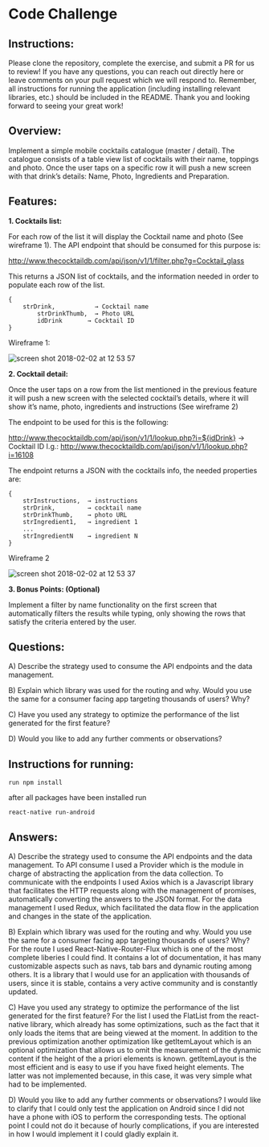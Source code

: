 # Code Challenge

## Instructions:

Please clone the repository, complete the exercise, and submit a PR for us to review! If you have any questions, you can reach out directly here or leave comments on your pull request which we will respond to. Remember, all instructions for running the application (including installing relevant libraries, etc.) should be included in the README. Thank you and looking forward to seeing your great work!

## Overview:

Implement a simple mobile cocktails catalogue (master / detail). The catalogue consists of a table view list of cocktails with their name, toppings and photo. Once the user taps on a specific row it will push a new screen with that drink’s details: Name, Photo, Ingredients and Preparation.

## Features:

**1. Cocktails list:**

For each row of the list it will display the Cocktail name and photo (See wireframe 1).
The API endpoint that should be consumed for this purpose is: 

http://www.thecocktaildb.com/api/json/v1/1/filter.php?g=Cocktail_glass

This returns a JSON list of cocktails, and the information needed in order to populate each row of the list.

```
{
 	strDrink,           → Cocktail name
     	strDrinkThumb,  → Photo URL
      	idDrink       → Cocktail ID
}
```

Wireframe 1:

![screen shot 2018-02-02 at 12 53 57](https://user-images.githubusercontent.com/263229/35742087-40b1ce26-0818-11e8-91d7-5c2ea0d4a6aa.png)




**2. Cocktail detail:**

Once the user taps on a row from the list mentioned in the previous feature it will push a new screen with the selected cocktail’s details, where it will show it’s name, photo, ingredients and instructions (See wireframe 2)

The endpoint to be used for this is the following:
 
http://www.thecocktaildb.com/api/json/v1/1/lookup.php?i=${idDrink} → Cocktail ID
I.g.: http://www.thecocktaildb.com/api/json/v1/1/lookup.php?i=16108

The endpoint returns a JSON with the cocktails info, the needed properties are:
```
{
	strInstructions,  → instructions
	strDrink,         → cocktail name
	strDrinkThumb,    → photo URL
	strIngredient1,   → ingredient 1
	...
	strIngredientN    → ingredient N
}
```

Wireframe 2

![screen shot 2018-02-02 at 12 53 37](https://user-images.githubusercontent.com/263229/35742155-63205b1c-0818-11e8-8b4b-608a46eaa718.png)
	
  
  
  
**3. Bonus Points: (Optional)**

Implement a filter by name functionality on the first screen that automatically filters the results while typing, only showing the rows that satisfy the criteria entered by the user.

## Questions:

A) Describe the strategy used to consume the API endpoints and the data management.

B) Explain which library was used for the routing and why. Would you use the same for a consumer facing app targeting thousands of users? Why?

C) Have you used any strategy to optimize the performance of the list generated for the first feature?

D) Would you like to add any further comments or observations?

## Instructions for running:
```
run npm install
```
after all packages have been installed run
```
react-native run-android
```

## Answers:

A) Describe the strategy used to consume the API endpoints and the data management.
To API consume I used a Provider which is the module in charge of abstracting the application from the data collection. To communicate with the endpoints I used Axios which is a Javascript library that facilitates the HTTP requests along with the management of promises, automatically converting the answers to the JSON format.
For the data management I used Redux, which facilitated the data flow in the application and changes in the state of the application.

B) Explain which library was used for the routing and why. Would you use the same for a consumer facing app targeting thousands of users? Why?  
For the route I used React-Native-Router-Flux which is one of the most complete liberies I could find. It contains a lot of documentation, it has many customizable aspects such as navs, tab bars and dynamic routing among others.
It is a library that I would use for an application with thousands of users, since it is stable, contains a very active community and is constantly updated.

C) Have you used any strategy to optimize the performance of the list generated for the first feature?
For the list I used the FlatList from the react-native library, which already has some optimizations, such as the fact that it only loads the items that are being viewed at the moment. In addition to the previous optimization another optimization like
getItemLayout which is an optional optimization that allows us to omit the measurement of the dynamic content if the height of the a priori elements is known. getItemLayout is the most efficient and is easy to use if you have fixed height elements. The latter was not implemented because, in this case, it was very simple what had to be implemented.

D) Would you like to add any further comments or observations?
I would like to clarify that I could only test the application on Android since I did not have a phone with iOS to perform the corresponding tests. The optional point I could not do it because of hourly complications, if you are interested in how I would implement it I could gladly explain it.
